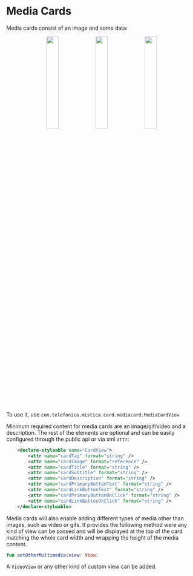 # Media Cards

Media cards consist of an image and some data:

<p align="center">
    <img width="25%" src="../../../../../../../../doc/images/media_cards/mediaCard1.png">
    <img width="25%" src="../../../../../../../../doc/images/media_cards/mediaCard2.png">
    <img width="25%" src="../../../../../../../../doc/images/media_cards/mediaCard3.png">
</p>

To use it, use `com.telefonica.mistica.card.mediacard.MediaCardView`

Minimum required content for media cards are an image/gif/video and a description. The rest of the elements are optional and can be easily 
configured through the public api or via xml `attr`: 

```xml
    <declare-styleable name="CardView">
        <attr name="cardTag" format="string" />
        <attr name="cardImage" format="reference" />
        <attr name="cardTitle" format="string" />
        <attr name="cardSubtitle" format="string" />
        <attr name="cardDescription" format="string" />
        <attr name="cardPrimaryButtonText" format="string" />
        <attr name="cardLinkButtonText" format="string" />
        <attr name="cardPrimaryButtonOnClick" format="string" />
        <attr name="cardLinkButtonOnClick" format="string" />
    </declare-styleable>
```

Media cards will also enable adding different types of media other than images, such as video or gifs. 
It provides the following method were any kind of view can be passed and will be displayed at the top
of the card matching the whole card width and wrapping the height of the media content. 

```kotlin
fun setOtherMultimedia(view: View)
```

A `VideoView` or any other kind of custom view can be added. 